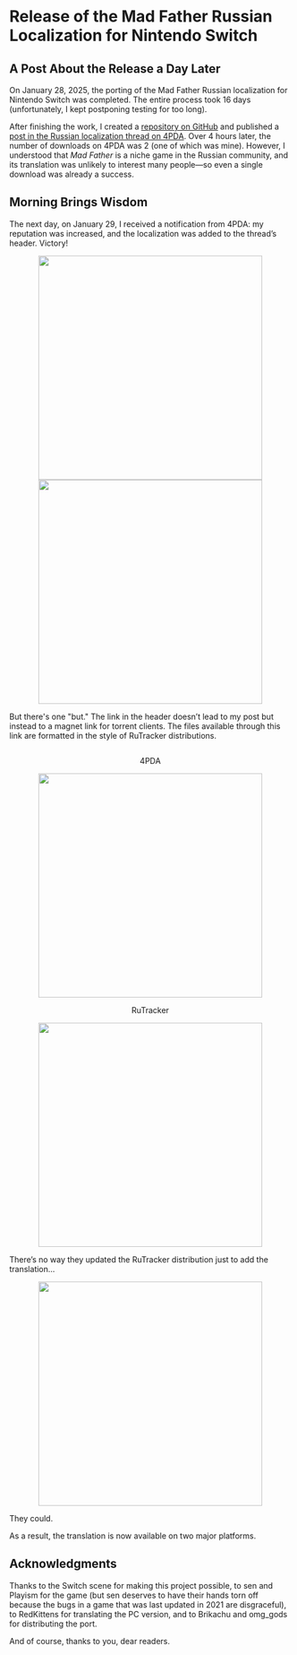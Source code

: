 # Release of the Mad Father Russian Localization for Nintendo Switch  

## A Post About the Release a Day Later  
On January 28, 2025, the porting of the Mad Father Russian localization for Nintendo Switch was completed. The entire process took 16 days (unfortunately, I kept postponing testing for too long).  

After finishing the work, I created a [repository on GitHub](https://github.com/qnezor/madfather-nx-rus) and published a [post in the Russian localization thread on 4PDA](https://4pda.to/forum/index.php?showtopic=937297&view=findpost&p=134920649). Over 4 hours later, the number of downloads on 4PDA was 2 (one of which was mine). However, I understood that *Mad Father* is a niche game in the Russian community, and its translation was unlikely to interest many people—so even a single download was already a success.  

## Morning Brings Wisdom  
The next day, on January 29, I received a notification from 4PDA: my reputation was increased, and the localization was added to the thread’s header. Victory!  

<div style="display: flex; justify-content: center; flex-direction: column; align-items: center;">  
<img src="https://qnezor.github.io/blog/images/003-4pda-notification.png" style="width: 400px">  
<img src="https://qnezor.github.io/blog/images/003-4pda-thread.png" style="width: 400px">  
</div>  

But there's one "but." The link in the header doesn’t lead to my post but instead to a magnet link for torrent clients. The files available through this link are formatted in the style of RuTracker distributions.  

<div style="display: flex; justify-content: center; flex-direction: column; align-items: center;">  
<p>4PDA</p>  
<img src="https://qnezor.github.io/blog/images/003-4pda-magnet-link.png" style="width: 400px">  
<p>RuTracker</p>  
<img src="https://qnezor.github.io/blog/images/003-rutracker-magnet-link.png" style="width: 400px">  
</div>  

There’s no way they updated the RuTracker distribution just to add the translation...  

<div style="display: flex; justify-content: center;">  
<img src="https://qnezor.github.io/blog/images/003-rutracker-mad-father-update.png" style="width: 400px">  
</div>  

They could.  

As a result, the translation is now available on two major platforms.  

## Acknowledgments  
Thanks to the Switch scene for making this project possible, to sen and Playism for the game (but sen deserves to have their hands torn off because the bugs in a game that was last updated in 2021 are disgraceful), to RedKittens for translating the PC version, and to Brikachu and omg_gods for distributing the port.  

And of course, thanks to you, dear readers.